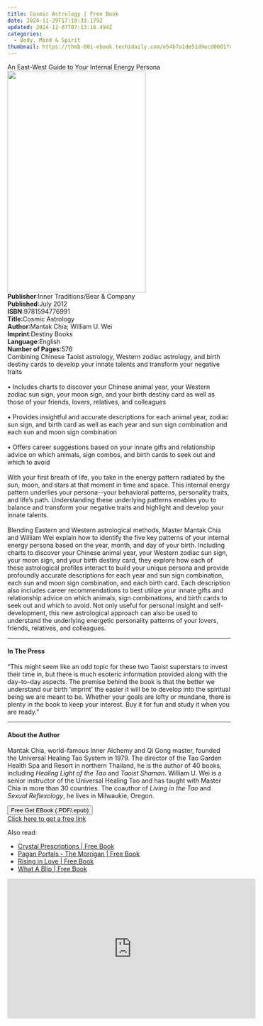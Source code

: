 ```yaml
---
title: Cosmic Astrology | Free Book
date: 2024-11-29T17:18:33.179Z
updated: 2024-12-07T07:13:16.494Z
categories:
  - Body, Mind & Spirit
thumbnail: https://thmb-001-ebook.techidaily.com/e54b7a1de51d9ecd0001fdcc208291d13ec373dcb28fa5df1c7f7822f46cab78.jpg
---
```

<main id="book-container">
  <div class="flex flex-col">
    <div class="book-brief flex-1 py-6 px-4 sm:p-6 md:py-10 md:px-8">
      <!-- brief-->
      <div class="book-brief-main">
        An East-West Guide to Your Internal Energy Persona
      </div>
    </div>
    <div
      class="book-meta-info flex-1 grid gap-4 col-start-1 col-end-3 row-start-1 sm:mb-6 sm:grid-cols-4 lg:gap-6 lg:col-start-2 lg:row-end-6 lg:row-span-6 lg:mb-0"
    >
      <div
        class="book-meta-info-left place-content-center mt-4 p-4 text-sm leading-6 col-start-2 col-span-2 dark:text-slate-400"
      >
        <img
          class="w-full h-500 object-cover rounded-lg sm:h-255 sm:col-span-2 lg:col-span-full"
          src="https://img-001-ebook.techidaily.com/f89bad31208b51566401743c516f8d5e1fb6fa444c661921f3a00fa90487f2b9.jpg"
          alt=""
          width="312"
          height="500"
        />
      </div>
      <div
        class="book-meta-info-right mt-2 col-start-1 row-start-2 col-span-3 self-center"
      >
        <!-- meta data  -->
        <div class="flex flex-col px-4 md:px-8">
          <div class="flex-1">
            <strong>Publisher</strong>:<span class="px-2"
              >Inner Traditions/Bear &amp; Company</span
            >
          </div>
          <div class="flex-1">
            <strong>Published</strong>:<span class="px-2">July 2012</span>
          </div>
          <div class="flex-1">
            <strong>ISBN</strong>:<span class="px-2">9781594776991</span>
          </div>
          <div class="flex-1">
            <strong>Title</strong>:<span class="px-2">Cosmic Astrology</span>
          </div>
          <div class="flex-1">
            <strong>Author</strong>:<span class="px-2"
              >Mantak Chia; William U. Wei</span
            >
          </div>
          <div class="flex-1">
            <strong>Imprint</strong>:<span class="px-2">Destiny Books</span>
          </div>
          <div class="flex-1">
            <strong>Language</strong>:<span class="px-2">English</span>
          </div>
          <div class="flex-1">
            <strong>Number of Pages</strong>:<span class="px-2">576</span>
          </div>
        </div>
      </div>
    </div>
    <div class="book-description flex-1 py-6 px-4 sm:p-6 md:py-10 md:px-8">
      <div class="book-description-main">
        <div accordion-content="" id="description">
          Combining Chinese Taoist astrology, Western zodiac astrology, and
          birth destiny cards to develop your innate talents and transform your
          negative traits <br />
          <br />• Includes charts to discover your Chinese animal year, your
          Western zodiac sun sign, your moon sign, and your birth destiny card
          as well as those of your friends, lovers, relatives, and colleagues
          <br />
          <br />• Provides insightful and accurate descriptions for each animal
          year, zodiac sun sign, and birth card as well as each year and sun
          sign combination and each sun and moon sign combination <br />
          <br />• Offers career suggestions based on your innate gifts and
          relationship advice on which animals, sign combos, and birth cards to
          seek out and which to avoid <br />
          <br />With your first breath of life, you take in the energy pattern
          radiated by the sun, moon, and stars at that moment in time and space.
          This internal energy pattern underlies your persona--your behavioral
          patterns, personality traits, and life’s path. Understanding these
          underlying patterns enables you to balance and transform your negative
          traits and highlight and develop your innate talents. <br />
          <br />Blending Eastern and Western astrological methods, Master Mantak
          Chia and William Wei explain how to identify the five key patterns of
          your internal energy persona based on the year, month, and day of your
          birth. Including charts to discover your Chinese animal year, your
          Western zodiac sun sign, your moon sign, and your birth destiny card,
          they explore how each of these astrological profiles interact to build
          your unique persona and provide profoundly accurate descriptions for
          each year and sun sign combination, each sun and moon sign
          combination, and each birth card. Each description also includes
          career recommendations to best utilize your innate gifts and
          relationship advice on which animals, sign combinations, and birth
          cards to seek out and which to avoid. Not only useful for personal
          insight and self-development, this new astrological approach can also
          be used to understand the underlying energetic personality patterns of
          your lovers, friends, relatives, and colleagues.
        </div>
        <div class="accordion-fader"></div>
      </div>
    </div>
    <div class="book-excerpts flex-1 py-6 px-4 sm:p-6 md:py-10 md:px-8">
      <!-- excerpts-->
      <div class="book-excerpts-main">
        <hr />
        <h4 class="placeholder placeholder-heading">
          <span>In The Press</span>
        </h4>
        <p>
          “This might seem like an odd topic for these two Taoist superstars to
          invest their time in, but there is much esoteric information provided
          along with the day–to–day aspects. The premise behind the book is that
          the better we understand our birth ‘imprint’ the easier it will be to
          develop into the spiritual being we are meant to be. Whether your
          goals are lofty or mundane, there is plenty in the book to keep your
          interest. Buy it for fun and study it when you are ready.”
        </p>
      </div>
    </div>
    <div class="book-about-author flex-1 py-6 px-4 sm:p-6 md:py-10 md:px-8">
      <!-- about author-->
      <div class="book-main-author-main">
        <hr />
        <h4 class="placeholder placeholder-heading">
          <span>About the Author</span>
        </h4>
        <p>
          Mantak Chia, world-famous Inner Alchemy and Qi Gong master, founded
          the Universal Healing Tao System in 1979. The director of the Tao
          Garden Health Spa and Resort in northern Thailand, he is the author of
          40 books, including <i>Healing Light of the Tao</i> and
          <i>Taoist Shaman</i>. William U. Wei is a senior instructor of the
          Universal Healing Tao and has taught with Master Chia in more than 30
          countries. The coauthor of <i>Living in the Tao</i> and
          <i>Sexual Reflexology</i>, he lives in Milwaukie, Oregon.
        </p>
      </div>
    </div>
    <div class="book-free-get flex-1 py-6 px-4 sm:p-6 md:py-10 md:px-8">
      <button
        id="btn-free-get"
        class="bg-blue-500 hover:bg-blue-700 text-white font-bold py-2 px-4 rounded"
      >
        Free Get EBook (.PDF/.epub)
      </button>
      <div id="countdown-display" class="px-2 text-lg mt-2"></div>
      <a
        id="free-link"
        class="hidden bg-blue-500 hover:bg-blue-700 text-white font-bold py-2 px-4 rounded"
        href="https://www.ebooks.com/en-us/book/95782695/cosmic-astrology/mantak-chia/"
        target="_blank"
        >Click here to get a free link</a
      >
    </div>
    <script>
      let countdownTime = 0;
      let countdownInterval = null;
      document
        .getElementById('btn-free-get')
        .addEventListener('click', startCountdown);
      function startCountdown() {
        countdownTime = new Date().getTime() + 60000 * 3;
        countdownInterval = setInterval(updateCountdown, 1000);
        document.getElementById('btn-free-get').disabled = true;
        document
          .getElementById('btn-free-get')
          .classList.add('bg-gray-500', 'cursor-not-allowed');
      }
      function updateCountdown() {
        let currentTime = new Date().getTime();
        let timeLeft = countdownTime - currentTime;
        let secondsLeft = Math.floor(timeLeft / 1000);
        document.getElementById('countdown-display').innerHTML =
          `Remaining time: ${secondsLeft} seconds.`;
        if (secondsLeft <= 0) {
          clearInterval(countdownInterval);
          document.getElementById('btn-free-get').classList.add('hidden');
          document.getElementById('free-link').classList.remove('hidden');
          document.getElementById('countdown-display').innerHTML = '';
        }
      }
    </script>
  </div>
</main>

<ins class="adsbygoogle"
      style="display:block"
      data-ad-client="ca-pub-7571918770474297"
      data-ad-slot="8358498916"
      data-ad-format="auto"
      data-full-width-responsive="true"></ins>
    

<span class="atpl-alsoreadstyle">Also read:</span>
<div><ul>
<li><a href="https://novels-ebooks.techidaily.com/1865624-9781782797906-crystal-prescriptions/"><u>Crystal Prescriptions | Free Book</u></a></li>
<li><a href="https://novels-ebooks.techidaily.com/1865631-9781782798347-pagan-portals-the-morrigan/"><u>Pagan Portals - The Morrigan | Free Book</u></a></li>
<li><a href="https://novels-ebooks.techidaily.com/1865632-9781782796862-rising-in-love/"><u>Rising in Love | Free Book</u></a></li>
<li><a href="https://novels-ebooks.techidaily.com/1865637-9781782792246-what-a-blip/"><u>What A Blip | Free Book</u></a></li>
</ul></div>

<!-- affiliate ads begin -->
<iframe width="560" height="315" src="https://www.youtube.com/embed/XIUatTFH0Zw?si=ZCtoBtIy18y2F5Vc" title="YouTube video player" frameborder="0" allow="accelerometer; autoplay; clipboard-write; encrypted-media; gyroscope; picture-in-picture; web-share" referrerpolicy="strict-origin-when-cross-origin" allowfullscreen></iframe>
<!-- affiliate ads end -->


